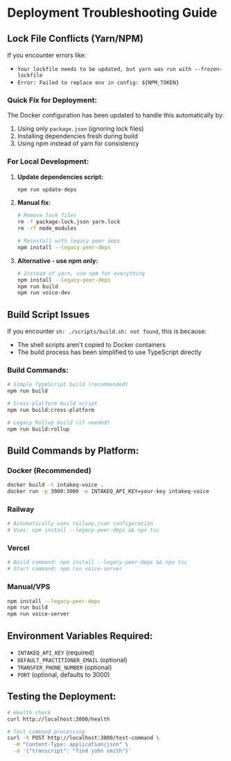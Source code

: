 # Deployment Troubleshooting Guide

## Lock File Conflicts (Yarn/NPM)

If you encounter errors like:
- `Your lockfile needs to be updated, but yarn was run with --frozen-lockfile`
- `Error: Failed to replace env in config: ${NPM_TOKEN}`

### Quick Fix for Deployment:

The Docker configuration has been updated to handle this automatically by:
1. Using only `package.json` (ignoring lock files)
2. Installing dependencies fresh during build
3. Using npm instead of yarn for consistency

### For Local Development:

1. **Update dependencies script:**
   ```bash
   npm run update-deps
   ```

2. **Manual fix:**
   ```bash
   # Remove lock files
   rm -f package-lock.json yarn.lock
   rm -rf node_modules
   
   # Reinstall with legacy peer deps
   npm install --legacy-peer-deps
   ```

3. **Alternative - use npm only:**
   ```bash
   # Instead of yarn, use npm for everything
   npm install --legacy-peer-deps
   npm run build
   npm run voice-dev
   ```

## Build Script Issues

If you encounter `sh: ./scripts/build.sh: not found`, this is because:
- The shell scripts aren't copied to Docker containers
- The build process has been simplified to use TypeScript directly

### Build Commands:

```bash
# Simple TypeScript build (recommended)
npm run build

# Cross-platform build script
npm run build:cross-platform

# Legacy Rollup build (if needed)
npm run build:rollup
```

## Build Commands by Platform:

### Docker (Recommended)
```bash
docker build -t intakeq-voice .
docker run -p 3000:3000 -e INTAKEQ_API_KEY=your-key intakeq-voice
```

### Railway
```bash
# Automatically uses railway.json configuration
# Uses: npm install --legacy-peer-deps && npx tsc
```

### Vercel
```bash
# Build command: npm install --legacy-peer-deps && npx tsc
# Start command: npm run voice-server
```

### Manual/VPS
```bash
npm install --legacy-peer-deps
npm run build
npm run voice-server
```

## Environment Variables Required:

- `INTAKEQ_API_KEY` (required)
- `DEFAULT_PRACTITIONER_EMAIL` (optional)
- `TRANSFER_PHONE_NUMBER` (optional)
- `PORT` (optional, defaults to 3000)

## Testing the Deployment:

```bash
# Health check
curl http://localhost:3000/health

# Test command processing
curl -X POST http://localhost:3000/test-command \
  -H "Content-Type: application/json" \
  -d '{"transcript": "find john smith"}'
```